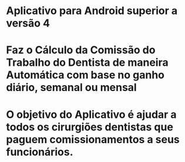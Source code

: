 # Aplicativo para Android superior a versão 4 
# Faz o Cálculo da Comissão do Trabalho do Dentista de maneira Automática com base no ganho diário, semanal ou mensal
# 
# O objetivo do Aplicativo é ajudar a todos os cirurgiões dentistas que paguem comissionamentos a seus funcionários.

